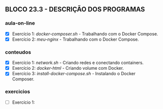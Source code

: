 ## BLOCO 23.3 - DESCRIÇÃO DOS PROGRAMAS

### aula-on-line
- [x] Exercício 1: _docker-composer.sh_ - Trabalhando com o Docker Compose.
- [x] Exercício 2: _meu-nginx_ - Trabalhando com o Docker Compose.

### conteudos
- [x] Exercício 1: _network.sh_ - Criando redes e conectando containers.
- [x] Exercício 2: _docker-html_ - Criando volume com Docker.
- [x] Exercício 3: _install-docker-compose.sh_ - Instalando o Docker Composer.

### exercicios
- [ ] Exercício 1: 

